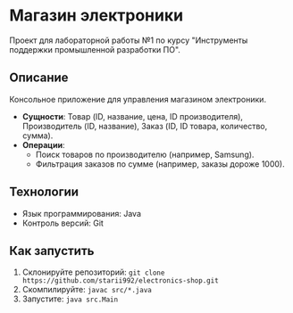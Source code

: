 # Магазин электроники

Проект для лабораторной работы №1 по курсу "Инструменты поддержки промышленной разработки ПО".

## Описание
Консольное приложение для управления магазином электроники.  
- **Сущности**: Товар (ID, название, цена, ID производителя), Производитель (ID, название), Заказ (ID, ID товара, количество, сумма).  
- **Операции**:  
  - Поиск товаров по производителю (например, Samsung).  
  - Фильтрация заказов по сумме (например, заказы дороже 1000).  

## Технологии
- Язык программирования: Java
- Контроль версий: Git

## Как запустить
1. Склонируйте репозиторий: `git clone https://github.com/starii992/electronics-shop.git`
2. Скомпилируйте: `javac src/*.java`
3. Запустите: `java src.Main` 

